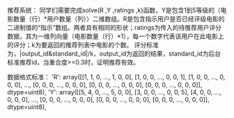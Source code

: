 ﻿﻿推荐系统：
同学们需要完成solve(R ,Y ,ratings ,k)函数，Y是包含1到5等级的（电影数量（行）*用户数量（列））二维数组。R是包含指示用户是否已经评级电影的二进制值的“指示”数组。两者具有相同的形状；ratings为传入的待推荐用户评分数据，其为一维列向量（电影数量（行）*1），每一个数字代表该用户在此电影上的评分；k为要返回的推荐列表中电影的个数。
评分标准为，|output_id&standard_id|/k，output_id为返回的结果，standard_id为后台标准推荐id，当重合度>=0.3时，证明推荐有效。

数据格式标准：
'R': array([[1, 1, 0, ..., 1, 0, 0],
        [1, 0, 0, ..., 0, 0, 1],
        [1, 0, 0, ..., 0, 0, 0],
        ..., 
        [0, 0, 0, ..., 0, 0, 0],
        [0, 0, 0, ..., 0, 0, 0],
        [0, 0, 0, ..., 0, 0, 0]], dtype=uint8),
'Y': array([[5, 4, 0, ..., 5, 0, 0],
        [3, 0, 0, ..., 0, 0, 5],
        [4, 0, 0, ..., 0, 0, 0],
        ..., 
        [0, 0, 0, ..., 0, 0, 0],
        [0, 0, 0, ..., 0, 0, 0],
        [0, 0, 0, ..., 0, 0, 0]], dtype=uint8),